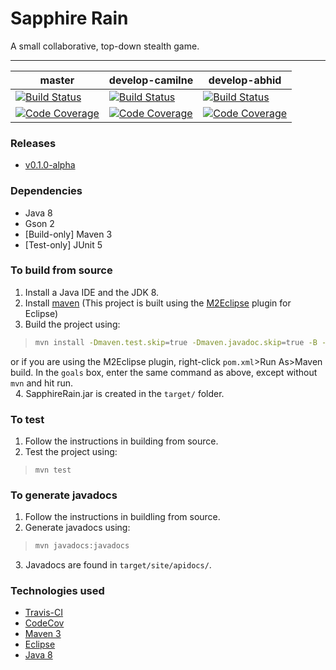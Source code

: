 # Sapphire Rain
A small collaborative, top-down stealth game.

---

[//]: # (Build statuses and code coverage)

| master | develop-camilne | develop-abhid |
|--------|-----------------|---------------|
|[![Build Status](https://travis-ci.org/camilne/Sapphire-Rain.svg?branch=master)](https://travis-ci.org/camilne/Sapphire-Rain)|[![Build Status](https://travis-ci.org/camilne/Sapphire-Rain.svg?branch=develop-camilne)](https://travis-ci.org/camilne/Sapphire-Rain)|[![Build Status](https://travis-ci.org/camilne/Sapphire-Rain.svg?branch=develop-abhid)](https://travis-ci.org/camilne/Sapphire-Rain)
|[![Code Coverage](https://img.shields.io/codecov/c/github/camilne/Sapphire-Rain/master.svg)](https://codecov.io/github/camilne/Sapphire-Rain?branch=master)|[![Code Coverage](https://img.shields.io/codecov/c/github/camilne/Sapphire-Rain/develop-camilne.svg)](https://codecov.io/github/camilne/Sapphire-Rain?branch=develop-camilne)|[![Code Coverage](https://img.shields.io/codecov/c/github/camilne/Sapphire-Rain/develop-abhid.svg)](https://codecov.io/github/camilne/Sapphire-Rain?branch=develop-abhid)

[//]: # (Releases)

### Releases
* [v0.1.0-alpha](https://github.com/camilne/Sapphire-Rain/releases/tag/v0.1.0-alpha)

[//]: # (Dependencies)

### Dependencies
* Java 8
* Gson 2
* [Build-only] Maven 3
* [Test-only] JUnit 5

[//]: # (Installation instructions)

### To build from source
1. Install a Java IDE and the JDK 8.
2. Install [maven](https://maven.apache.org/install.html) (This project is built using the [M2Eclipse](http://www.eclipse.org/m2e/) plugin for Eclipse)
3. Build the project using:
> ```bash
> mvn install -Dmaven.test.skip=true -Dmaven.javadoc.skip=true -B -V validate
> ```
or if you are using the M2Eclipse plugin, right-click `pom.xml`&gt;Run As&gt;Maven build. In the `goals` box, enter the same command as above, except without `mvn` and hit run.<br/>
&nbsp;&nbsp;4. SapphireRain.jar is created in the `target/` folder.

[//]: # (Testing instructions)

### To test
1. Follow the instructions in building from source.
2. Test the project using:
> ```
> mvn test
> ```

[//]: # (Javadoc instructions)

### To generate javadocs
1. Follow the instructions in buildling from source.
2. Generate javadocs using:
> ```bash
> mvn javadocs:javadocs
> ```
&nbsp;&nbsp;3. Javadocs are found in `target/site/apidocs/`.

### Technologies used
* [Travis-CI](https://travis-ci.org/)
* [CodeCov](https://codecov.io/)
* [Maven 3](https://maven.apache.org/)
* [Eclipse](https://eclipse.org/)
* [Java 8](https://www.java.com/en/)
